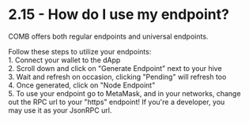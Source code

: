 # 2.15 - How do I use my endpoint?

COMB offers both regular endpoints and universal endpoints.

Follow these steps to utilize your endpoints:\
&#x20;  1\. Connect your wallet to the dApp\
&#x20;  2\. Scroll down and click on "Generate Endpoint" next to your hive\
&#x20;  3\. Wait and refresh on occasion, clicking "Pending" will refresh too\
&#x20;  4\. Once generated, click on "Node Endpoint"\
&#x20;  5\. To use your endpoint go to MetaMask, and in your networks, change\
&#x20;       out the RPC url to your "https" endpoint! If you're a developer, you \
&#x20;       may use it as your JsonRPC url.



